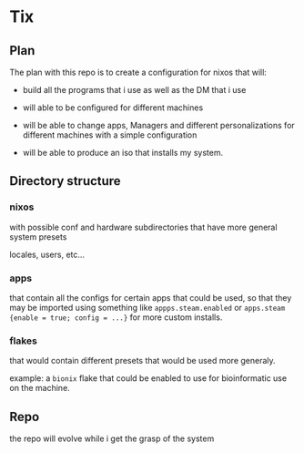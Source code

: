 # Tix

## Plan

The plan with this repo is to create a configuration for nixos that will:

- build all the programs that i use as well as the DM that i use

- will able to be configured for different machines

- will be able to change apps, Managers and different personalizations for different machines with a simple configuration

- will be able to produce an iso that installs my system.

## Directory structure

### nixos

with possible conf and hardware subdirectories that have more general system presets

locales, users, etc...

### apps

that contain all the configs for certain apps that could be used, so that they may be imported using something like `appps.steam.enabled` or `apps.steam {enable = true; config = ...}` for more custom installs.

### flakes

that would contain different presets that would be used more generaly.

example: a `bionix` flake that could be enabled to use for bioinformatic use on the machine.


## Repo

the repo will evolve while i get the grasp of the system


